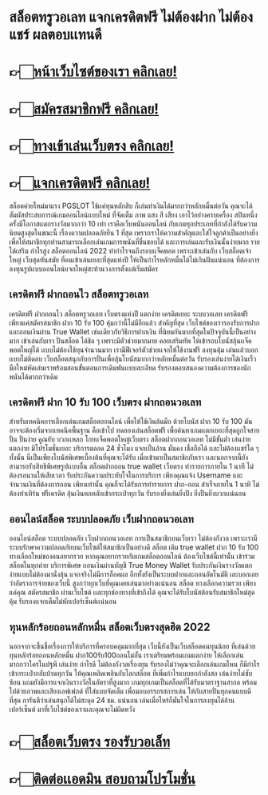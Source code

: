 # สล็อตทรูวอเลท แจกเครดิตฟรี ไม่ต้องฝาก ไม่ต้องแชร์ ผลตอบเเทนดี

# 👉🏻[หน้าเว็บไซต์ของเรา คลิกเลย!](https://pgslotmachine.com/)
# 👉🏻[สมัครสมาชิกฟรี คลิกเลย!](https://pgslotmachine.jwallet.link/register)
# 👉🏻[ทางเข้าเล่นเว็บตรง คลิกเลย!](https://pgslotmachine.jwallet.link/login)
# 👉🏻[แจกเครดิตฟรี คลิกเลย!](https://pgslotmachine.jwallet.link/contact)

สล็อตค่ายใหม่มาแรง PGSLOT ใช้เเค่ทุนหลักสิบ ก็เล่นทำเงินได้มากกว่าหลักหมื่นต่อวัน คุณจะได้สัมผัสประสบการณ์เกมออนไลน์เเบบใหม่ ที่จัดเต็ม ภาพ แสง สี เสียง เอาไว้อย่างครบเครื่อง สปินหนึ่งครั้งมีโอกาสเเตกรางวัลมากกว่า 10 เท่า  เราคือเว็บพนันออนไลน์ กับเกมทุกประเภทที่กำลังได้รับความนิยมสูงสุดในขณะนี้ เรื่องความปลอดภัยยืน 1 ที่สุด เพราะเราให้ความสำคัญและใส่ใจลูกค้าเป็นอย่างยิ่ง เพื่อให้สมาชิกทุกท่านสามารถเลือกเล่นเกมการพนันที่ชื่นชอบได้ และการเล่นและรับเงินนั้นง่ายมาก รายได้เสริม กำไรสูง สล็อตออนไลน์ 2022 ทำกำไรจนถึงรอบเเจ็คพอต เพราะเข้าเล่นกับ เว็บสล็อตเจ้าใหญ่ เว็บสุดทันสมัย ที่คนเข้าเล่นเยอะที่สุดแห่งปี ให้เป็นกำไรหลักหมื่นได้ไม่เกินฝันแน่นอน  ที่ต้องการลงทุนรูปเเบบออนไลน์เเจกใหญ่สะท้านวงการตั้งเเต่เริ่มสมัคร  

## เครดิตฟรี ฝากถอนไว สล็อตทรูวอเลท
 เครดิตฟรี ฝากถอนไว สล็อตทรูวอเลท เว็บตรงแห่งปี แตกง่าย เครดิตเยอะ ระบบวอเลท เครดิตฟรีเพียงแค่สมัครสมาชิก ฝาก 10 รับ 100 คุ้มกว่านี้ไม่มีอีกแล้ว  สำคัญที่สุด เว็บไซต์ของเรารองรับการฝากและถอนเงินผ่าน True Wallet เช่นเดียวกับวิธีการฝากเงิน ที่นิยมกันมากที่สุดในปัจจุบันนี้เป็นอย่างมาก  เข้าเล่นกับเรา ปั่นสล็อต ได้ชิล ๆ เพราะมีตัวช่วยมากมาย คอยเสริมทัพ ให้เข้ารอบโบนัสลุ้นเเจ็คพอตใหญ่ได้ เเบบไม่ต้องใช้ทุนจำนวนมาก เรามีฟีเจอร์ตัวช่วยเเจกให้ใช้งานฟรี   ลงทุนคุ้ม เล่นเเล้วบอกเเบบไม่ติดลบ เว็บสล็อตสนุกกับการปั่นเพื่อลุ้นโบนัสมากกว่าหลักหมื่นต่อวัน รับรองเล่นง่ายได้เงินเร็ว  มือใหม่หัดเล่นเราพร้อมสอนขั้นตอนการเดิมพันเเบบละเอียด รับรองตอบสนองความต้องการของนักพนันได้มากกว่าเดิม 

## เครดิตฟรี ฝาก 10 รับ 100 เว็บตรง ฝากถอนวอเลท
  สำหรับเทคนิคการเลือกเล่นเกมสล็อตออนไลน์ เพื่อให้ใช้เงินล้นมือ ด้วยโบนัส ฝาก 10 รับ 100 มันอาจจะต้องเริ่มจากเทคนิคพื้นฐาน คือเข้าไป ทดลองเล่นสล็อตฟรี เพื่อค้นหาเกมเเตกเยอะที่สุดถูกใจสายปั่น ปั่นง่าย คูณยับ บวกเเหลก โกยเเจ็คพอตใหญ่เว็บตรง สล็อตฝากถอนวอเลท ไม่มีขั้นต่ำ เล่นง่าย แตกง่าย มีโปรโมชั่นเยอะ บริการตลอด 24 ชั่วโมง แจกเป็นล้าน มั่นคง เชื่อถือได้   เเละไม่ต้องเเชร์ใด ๆ ทั้งนั้น นี่เป็นเพียงโบนัสพิเศษเบื้องต้นที่คุณจะได้รับ เมื่อเข้ามาเป็นสมาชิกกับเรา เเละนอกจากนี้ยังสามารถรับสิทธิพิเศษรูปเเบบอื่น สล็อตฝากถอน true wallet เว็บตรง ทำรายการภายใน 1 นาที ไม่ต้องรอนานให้เสียเวลา รับประกันความประทับใจในการบริการ เพียงคุณแจ้ง Username และจำนวนเงินที่ต้องการถอน เพียงเท่านั้น คุณก็จะได้รับการทำรายการ ฝาก-ถอน สำเร็จภายใน 1 นาที  ไม่ต้องทำเทิร์น ฟรีเครดิต ลุ้นเงินหกหลักเข้ากระเป๋าทุกวัน รับรองยิ่งเล่นยิ่งปัง ยิ่งปั่นยิ่งบวกเเน่นอน

## ออนไลน์สล็อต ระบบปลอดภัย เว็บฝากถอนวอเลท
 ออนไลน์สล็อต ระบบปลอดภัย เว็บฝากถอนวอเลท การเป็นสมาชิกบนเว็บเรา ไม่ต้องกังวล เพราะเรามีระบบรักษาความปลอดภัยบนเว็บไซต์ให้สมาชิกเป็นอย่างดี สล็อต เติม true wallet ฝาก 10 รับ 100 ทางเลือกใหม่ของคนอยากรวย หากคุณอยากรวยกับเกมสล็อตออนไลน์ ต้องเว็บไซต์นี้เท่านั้น เข้าร่วมสล็อตในทุกค่าย บริการพิเศษ ถอนเงินผ่านบัญชี True Money Wallet รับประกันเงินรางวัลแตกง่ายแบบไม่ต้องมานั่งลุ้น แจกจริงไม่มีการล็อคผล  อีกทั้งยังเป็นระบบฝากและถอนอัตโนมัติ เละบอกเลยว่าอัตราการจ่ายของเว็บนี้ สูงกว่าทุกเว็บที่คุณเคยเล่นมาอย่างเเน่นอน สล็อต ทางเลือกความรวย เพียงแค่คุณ สมัครสมาชิก ผ่านเว็บไซต์ เเละทุกช่องทางที่เข้าถึงได้ คุณจะได้รับโบนัสต้อนรับสมาชิกใหม่สุดคุ้ม รับรองเเจกเต็มไม่หักเปอร์เซ็นต์เเน่นอน

## ทุนหลักร้อยถอนหลักหมื่น สล็อตเว็บตรงสุดฮิต 2022
นอกจากจะขึ้นชื่อเรื่องการให้บริการที่ครอบคลุมมากที่สุด เว็บนี้ยังเป็นเว็บสล็อตคนทุนน้อย ที่เล่นด้วย ทุนหลักร้อยถอนหลักหมื่น ฝาก100รับ100ถอนไม่อั้น เราเตรียมพร้อมเกมแตกง่าย ให้เลือกเล่นมากกว่าใครในปฐพี เล่นง่าย กำไรดี ไม่ต้องกังวลเรื่องทุน รับรองไม่ว่าคุณจะเลือกเล่นเกมไหน ก็มีกำไรเข้ากระเป๋ากลับบ้านทุกวัน ให้คุณเพลิดเพลินกับโลกสล็อต ที่เพิ่มกำไรแบบยกกำลังสอ เล่นง่ายไม่ซับซ้อน แถมยังมีการแจกเงินรางวัลในอัตราที่สูงมาก เกมทุกเกมเป็นสล็อตที่ได้รับมาตราฐานสากล พร้อมไปด้วยภาพและเสียงเอฟเฟกต์ ที่ใส่แบบจัดเต็ม เพื่อมอบอรรถรสการเล่น ให้กับสายปั่นทุกคนแบบดีที่สุด การันตีว่าเล่นสนุกได้ไม่สะดุด 24 ชม. แน่นอน เล่นเมื่อไหร่ก็มั่นใจในการลงทุนได้ล้านเปอร์เซ็นต์ มาที่เว็บไซต์ของเราและคุณจะไม่ผิดหวัง


# 👉🏻[สล็อตเว็บตรง รองรับวอเล็ท](https://pgslotmachine.com/)
# 👉🏻[ติดต่อเเอดมิน สอบถามโปรโมชั่น](https://pgslotmachine.jwallet.link/contact)
